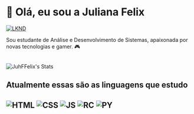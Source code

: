 <h1>👻 Olá, eu sou a Juliana Felix </h1>

[![LKND](https://img.shields.io/badge/LinkedIn-0077B5?style=for-the-badge&logo=linkedin&logoColor=white)](https://www.linkedin.com/in/juliana-felix-6a22981b5/)

<div> Sou estudante de Análise e Desenvolvimento de Sistemas, apaixonada por novas tecnologias e gamer. 🎮 </div>

<br> ![JuhFFelix's Stats](https://github-readme-stats.vercel.app/api?username=JuhFFelix&theme=tokyonight&show_icons=true&hide_border=false&count_private=true) </br>



<h2>Atualmente essas são as linguagens que estudo<h2/>
 
![HTML](https://img.shields.io/badge/HTML5-E34F26?style=for-the-badge&logo=html5&logoColor=white)
![CSS](https://img.shields.io/badge/CSS3-1572B6?style=for-the-badge&logo=css3&logoColor=white)
![JS](https://img.shields.io/badge/JavaScript-323330?style=for-the-badge&logo=javascript&logoColor=F7DF1) 
![RC](https://img.shields.io/badge/React-20232A?style=for-the-badge&logo=react&logoColor=61DAFB)
![PY](https://img.shields.io/badge/Python-14354C?style=for-the-badge&logo=python&logoColor=white)

 
 




<!---
JuhFFelix/JuhFFelix is a ✨ special ✨ repository because its `README.md` (this file) appears on your GitHub profile.
You can click the Preview link to take a look at your changes.
--->
